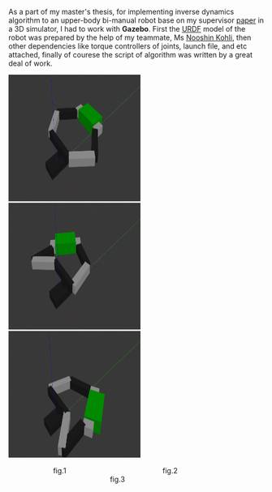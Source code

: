 As a part of my master's thesis, for implementing inverse dynamics algorithm to an upper-body bi-manual robot base on my supervisor [paper](https://www.researchgate.net/publication/320330613_Inverse_Dynamics_Control_of_Bimanual_Object_Manipulation_Using_Orthogonal_Decomposition_An_Analytic_Approach) in a 3D simulator, I had to work with __Gazebo__. First the [URDF](http://wiki.ros.org/urdf) model of the robot was prepared by the help of my teammate, Ms [Nooshin Kohli](https://github.com/nooshin-kohli), then other dependencies like torque controllers of joints, launch file, and etc attached, finally of courese the script of algorithm was written by a great deal of work.

<p>
  <img style="text-align:left;" width="260" height="250" src="/img/6dof_bimanual_manipulation/bimanual_1.png" alt="Logo">
  <img style="text-align:center;" width="260" height="250" src="/img/6dof_bimanual_manipulation/bimanual_2.png" alt="Logo">
  <img style="text-align:right;" width="260" height="250" src="/img/6dof_bimanual_manipulation/bimanual_3.png" alt="Logo">
  <figcaption>
    &emsp;&emsp;&emsp;&emsp;&emsp;&emsp; fig.1
    &emsp;&emsp;&emsp;&emsp;&emsp;&emsp;&emsp;&emsp;&emsp;&emsp;&emsp;&emsp;&emsp; fig.2
    &emsp;&emsp;&emsp;&emsp;&emsp;&emsp;&emsp;&emsp;&emsp;&emsp;&emsp;&emsp;&emsp;&emsp; fig.3 
  </figcaption>
</p>




